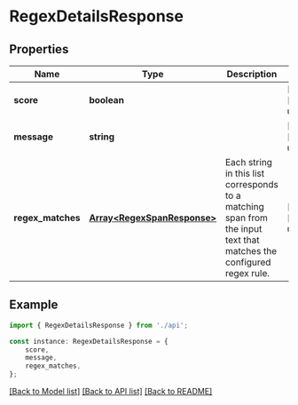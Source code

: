 # RegexDetailsResponse


## Properties

Name | Type | Description | Notes
------------ | ------------- | ------------- | -------------
**score** | **boolean** |  | [optional] [default to undefined]
**message** | **string** |  | [optional] [default to undefined]
**regex_matches** | [**Array&lt;RegexSpanResponse&gt;**](RegexSpanResponse.md) | Each string in this list corresponds to a matching span from the input text that matches the configured regex rule. | [optional] [default to undefined]

## Example

```typescript
import { RegexDetailsResponse } from './api';

const instance: RegexDetailsResponse = {
    score,
    message,
    regex_matches,
};
```

[[Back to Model list]](../README.md#documentation-for-models) [[Back to API list]](../README.md#documentation-for-api-endpoints) [[Back to README]](../README.md)
